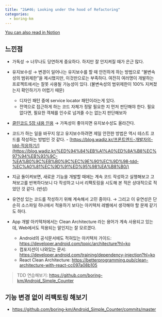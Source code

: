 ```yaml
---
title: "2&#46; Looking under the hood of Refactoring"
categories:
  - boring-km
---
```


[You can also read in Notion](https://www.notion.so/2-Looking-under-the-hood-of-Refactoring-7701be7f88ee4cc58897f5af894fb82f?pvs=4)

## 느낀점

- 가독성 → 너무나도 당연하게 중요하다. 하지만 잘 안지켜질 때가 은근 많다.
- 유지보수성 → 변경이 일어나는 유지보수를 할 때 안전하게 하는 방법으로 “불변속성의 범위제한”을 제시했지만, 이것만으로는 부족하다. 여전히 여러명이 개발하는 프로젝트에서는 잘못 사용될 가능성이 있다. (불변속성의 범위제한이 100% 지켜졌는지 확인하기가 어렵기 때문)
    - 디자인 패턴 중에 service locator 패턴이라는게 있다.
    - 전역으로 접근하게 하는 코드 자체가 정말 필요한 지 먼저 판단해야 한다. 필요 없다면, 필요한 객체를 인수로 넘겨줄 수는 없는지 판단해보자

- [클린코드 5장 내용 인용](https://boring-km.dev/2021/02/13/clean_code/chapter05/) → 가독성이 좋아지면 유지보수성도 올라간다.
- 코드가 하는 일을 바꾸지 않고 유지보수하려면 제일 안전한 방법은 역시 테스트 코드를 작성하는 방법인 것 같다. - [https://blog.wadiz.kr/프론트엔드-개발자의-tdd-적응하기/](https://blog.wadiz.kr/%ED%94%84%EB%A1%A0%ED%8A%B8%EC%97%94%EB%93%9C-%EA%B0%9C%EB%B0%9C%EC%9E%90%EC%9D%98-tdd-%EC%A0%81%EC%9D%91%ED%95%98%EA%B8%B0/)
- 지금 돌이켜보면, 새로운 기능을 개발할 때에는 계속 코드 작성하고 실행해보고 고쳐보고를 반복하다보니 다 작성하고 나서 리팩토링을 시도해 본 적은 상대적으로 적었던 것 같다. (반성)
- 유연성 있는 코드를 작성하기 위해 계속해서 고민 중이다. → 그리고 이 유연성은 단순히 소스파일 하나에서 적용하기 보다는 아키텍처 레벨에서 생각해야 할 문제 같기도 하다.
- App 개발 아키텍처에서는 Clean Architecture 라는 용어가 계속 사용되고 있는데, Web에서도 적용되는 말인지는 잘 모르겠다.
    - Android의 공식문서에도 적혀있는 아키텍처 가이드: https://developer.android.com/topic/architecture?hl=ko
    - 컴포지션이 나와있는 문서: https://developer.android.com/training/dependency-injection?hl=ko
    - React Clean Architecture: https://betterprogramming.pub/clean-architecture-with-react-cc097a08b105

> TDD 연습해보기: https://github.com/boring-km/Android_Simple_Counter

## 기능 변경 없이 리팩토링 해보기

- https://github.com/boring-km/Android_Simple_Counter/commits/master